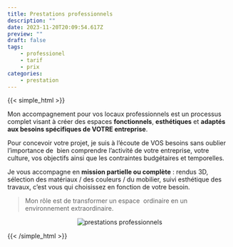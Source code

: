 ```yaml
---
title: Prestations professionnels
description: ""
date: 2023-11-20T20:09:54.617Z
preview: ""
draft: false
tags:
    - professionel
    - tarif
    - prix
categories:
    - prestation
---
```


{{< simple_html >}}
<div>
<p>Mon accompagnement pour vos locaux professionnels est un processus complet visant à créer des espaces <span
    style="font-weight: bold;">fonctionnels</span>, <span style="font-weight: bold;">esthétiques</span> et <span
    style="font-weight: bold;">adaptés aux besoins spécifiques de VOTRE entreprise</span>.</p>
<p>Pour concevoir votre projet, je suis à l’écoute de VOS besoins sans oublier l’importance de&nbsp; bien comprendre
  l’activité de votre entreprise, votre culture, vos objectifs ainsi que les contraintes budgétaires et temporelles.</p>
<p>Je vous accompagne en <span style="font-weight: bold;">mission partielle ou complète</span> : rendus 3D, sélection
  des matériaux / des couleurs / du mobilier, suivi esthétique des travaux, c’est vous qui choisissez en fonction de votre besoin.</p>
</div>

<blockquote>
<p style="text-align: left;">Mon rôle est de transformer un espace&nbsp; ordinaire en un environnement extraordinaire.</p>
</blockquote>

<div style="text-align: center;">
  <img src="/images/prestations_professionnelles.jpg" alt="prestations professionnels" style="max-width: 70%; height: auto;">
</div>


{{< /simple_html >}}

